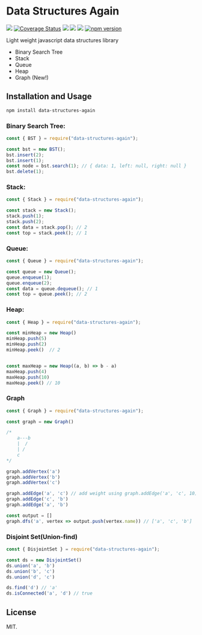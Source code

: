 # Data Structures Again

<p align="">
    <a href="https://travis-ci.com/divyanshyadav/data-structures-again" target="_blank"><img src="https://travis-ci.com/divyanshyadav/data-structures-again.svg?branch=master"></a>
<a href='https://coveralls.io/github/divyanshyadav/data-structures-again?branch=master' target="_blank"><img src='https://img.shields.io/coveralls/github/divyanshyadav/data-structures-again.svg?color=rgb%286%2C200%2C6%29' alt='Coverage Status' /></a>
<!--     <a href="https://snyk.io/test/github/divyanshyadav/data-structures-again?targetFile=package.json"><img src="https://snyk.io/test/github/divyanshyadav/data-structures-again/badge.svg?targetFile=package.json" alt="Known Vulnerabilities" data-canonical-src="https://snyk.io/test/github/divyanshyadav/data-structures-again?targetFile=package.json" style="max-width:100%;"></a> -->
<!--     <a href="https://codeclimate.com/github/divyanshyadav/data-structures-again/maintainability" target="_blank"><img alt="Code Climate maintainability (percentage)" src="https://img.shields.io/codeclimate/maintainability-percentage/divyanshyadav/data-structures-again.svg?color=rga%286%2C200%2C6%29"></a> -->
    <a href="https://codeclimate.com/github/divyanshyadav/data-structures-again/maintainability"><img src="https://api.codeclimate.com/v1/badges/33faeb47e1b3a9471e94/maintainability" /></a>
    <a href="https://david-dm.org/divyanshyadav/data-structures-again" title="dependencies status" target="_blank"><img src="https://david-dm.org/divyanshyadav/data-structures-again/status.svg"/></a>
    <a href="https://david-dm.org/divyanshyadav/data-structures-again?type=dev" title="devDependencies status" target="_blank"><img src="https://david-dm.org/divyanshyadav/data-structures-again/dev-status.svg"/></a>
        <a href="https://badge.fury.io/js/data-structures-again" target="_blank"><img src="https://badge.fury.io/js/data-structures-again.svg" alt="npm version"></a>
</p>


Light weight javascript data structures library

- Binary Search Tree
- Stack
- Queue
- Heap
- Graph (New!)

## Installation and Usage

```bash
npm install data-structures-again
```

### Binary Search Tree:

```js
const { BST } = require("data-structures-again");

const bst = new BST();
bst.insert(2);
bst.insert(1);
const node = bst.search(1); // { data: 1, left: null, right: null }
bst.delete(1);
```

### Stack:

```js
const { Stack } = require("data-structures-again");

const stack = new Stack();
stack.push(1);
stack.push(2);
const data = stack.pop(); // 2
const top = stack.peek(); // 1
```

### Queue:

```js
const { Queue } = require("data-structures-again");

const queue = new Queue();
queue.enqueue(1);
queue.enqueue(2);
const data = queue.dequeue(); // 1
const top = queue.peek(); // 2
```

### Heap:

```js
const { Heap } = require("data-structures-again");

const minHeap = new Heap()
minHeap.push(5)
minHeap.push(2)
minHeap.peek()  // 2


const maxHeap = new Heap((a, b) => b - a)
maxHeap.push(4)
maxHeap.push(10)
maxHeap.peek() // 10

```

### Graph

```js
const { Graph } = require("data-structures-again");

const graph = new Graph()

/*
    a---b
    |  /    
    | /
    c
*/

graph.addVertex('a')
graph.addVertex('b')
graph.addVertex('c')

graph.addEdge('a', 'c') // add weight using graph.addEdge('a', 'c', 10)
graph.addEdge('c', 'b')
graph.addEdge('a', 'b')

const output = []
graph.dfs('a', vertex => output.push(vertex.name)) // ['a', 'c', 'b']

```

### Disjoint Set(Union-find)

```js
const { DisjointSet } = require("data-structures-again");

const ds = new DisjointSet()
ds.union('a', 'b')
ds.union('b', 'c')
ds.union('d', 'c')

ds.find('d') // 'a'
ds.isConnected('a', 'd') // true

```

## License

MIT.
